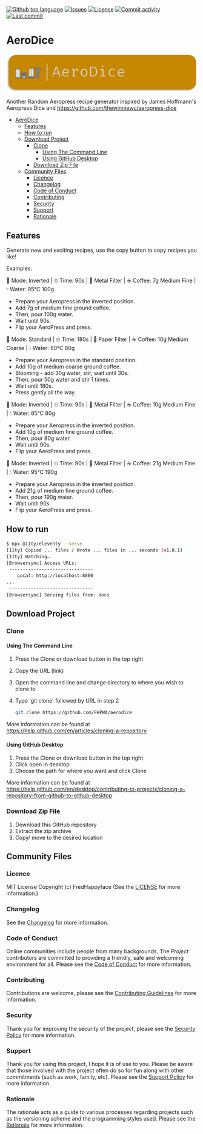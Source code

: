 [![Github top language](https://img.shields.io/github/languages/top/FHPWA/AeroDice.svg?style=for-the-badge&cacheSeconds=28800)](../../)
[![Issues](https://img.shields.io/github/issues/FHPWA/AeroDice.svg?style=for-the-badge&cacheSeconds=28800)](../../issues)
[![License](https://img.shields.io/github/license/FHPWA/AeroDice.svg?style=for-the-badge&cacheSeconds=28800)](/LICENSE.md)
[![Commit activity](https://img.shields.io/github/commit-activity/m/FHPWA/AeroDice.svg?style=for-the-badge&cacheSeconds=28800)](../../commits/master)
[![Last commit](https://img.shields.io/github/last-commit/FHPWA/AeroDice.svg?style=for-the-badge&cacheSeconds=28800)](../../commits/master)

<!-- omit in TOC -->
# AeroDice

<img src="readme-assets/icons/name.png" alt="Project Icon" width="750">

Another Random Aeropress recipe generator inspired by James Hoffmann's Aeropress Dice and https://github.com/thewinniewu/aeropress-dice

- [AeroDice](#aerodice)
	- [Features](#features)
	- [How to run](#how-to-run)
	- [Download Project](#download-project)
		- [Clone](#clone)
			- [Using The Command Line](#using-the-command-line)
			- [Using GitHub Desktop](#using-github-desktop)
		- [Download Zip File](#download-zip-file)
	- [Community Files](#community-files)
		- [Licence](#licence)
		- [Changelog](#changelog)
		- [Code of Conduct](#code-of-conduct)
		- [Contributing](#contributing)
		- [Security](#security)
		- [Support](#support)
		- [Rationale](#rationale)

## Features

Generate new and exciting recipes, use the copy button to copy recipes you like!

Examples:

🔀 Mode: Inverted | ⏲ Time: 90s | 🤘 Metal Filter | ☕ Coffee: 7g Medium Fine | 💧 Water: 95°C 100g

- Prepare your Aeropress in the inverted position.
- Add 7g of medium fine ground coffee.
- Then, pour 100g water.
- Wait until 90s.
- Flip your AeroPress and press.

🔀 Mode: Standard | ⏲ Time: 180s | 🧻 Paper Filter | ☕ Coffee: 10g Medium Coarse | 💧 Water: 80°C 80g

- Prepare your Aeropress in the standard position.
- Add 10g of medium coarse ground coffee.
- Blooming - add 30g water, stir, wait until 30s.
- Then, pour 50g water and stir 1 times.
- Wait until 180s.
- Press gently all the way.

🔀 Mode: Inverted | ⏲ Time: 90s | 🤘 Metal Filter | ☕ Coffee: 10g Medium Fine | 💧 Water: 85°C 80g

- Prepare your Aeropress in the inverted position.
- Add 10g of medium fine ground coffee.
- Then, pour 80g water.
- Wait until 90s.
- Flip your AeroPress and press.

🔀 Mode: Inverted | ⏲ Time: 90s | 🤘 Metal Filter | ☕ Coffee: 21g Medium Fine | 💧 Water: 95°C 190g

- Prepare your Aeropress in the inverted position.
- Add 21g of medium fine ground coffee.
- Then, pour 190g water.
- Wait until 90s.
- Flip your AeroPress and press.

## How to run

```sh
$ npx @11ty/eleventy --serve
[11ty] Copied ... files / Wrote ... files in ... seconds (v1.0.1)
[11ty] Watching…
[Browsersync] Access URLs:
 -------------------------------
    Local: http://localhost:8080
...
 -------------------------------
[Browsersync] Serving files from: docs
```

## Download Project

### Clone

#### Using The Command Line

1. Press the Clone or download button in the top right
2. Copy the URL (link)
3. Open the command line and change directory to where you wish to
	 clone to
4. Type 'git clone' followed by URL in step 2

	 ```bash
	 git clone https://github.com/FHPWA/aerodice
	 ```

More information can be found at
https://help.github.com/en/articles/cloning-a-repository

#### Using GitHub Desktop

1. Press the Clone or download button in the top right
2. Click open in desktop
3. Choose the path for where you want and click Clone

More information can be found at
https://help.github.com/en/desktop/contributing-to-projects/cloning-a-repository-from-github-to-github-desktop

### Download Zip File

1. Download this GitHub repository
2. Extract the zip archive
3. Copy/ move to the desired location

## Community Files

### Licence

MIT License
Copyright (c) FredHappyface
(See the [LICENSE](/LICENSE.md) for more information.)

### Changelog

See the [Changelog](/CHANGELOG.md) for more information.

### Code of Conduct

Online communities include people from many backgrounds. The _Project_
contributors are committed to providing a friendly, safe and welcoming
environment for all. Please see the
[Code of Conduct](https://github.com/FHPWA/.github/blob/master/CODE_OF_CONDUCT.md)
for more information.

### Contributing

Contributions are welcome, please see the
[Contributing Guidelines](https://github.com/FHPWA/.github/blob/master/CONTRIBUTING.md)
for more information.

### Security

Thank you for improving the security of the project, please see the
[Security Policy](https://github.com/FHPWA/.github/blob/master/SECURITY.md)
for more information.

### Support

Thank you for using this project, I hope it is of use to you. Please be aware that
those involved with the project often do so for fun along with other commitments
(such as work, family, etc). Please see the
[Support Policy](https://github.com/FHPWA/.github/blob/master/SUPPORT.md)
for more information.

### Rationale

The rationale acts as a guide to various processes regarding projects such as
the versioning scheme and the programming styles used. Please see the
[Rationale](https://github.com/FHPWA/.github/blob/master/RATIONALE.md)
for more information.
